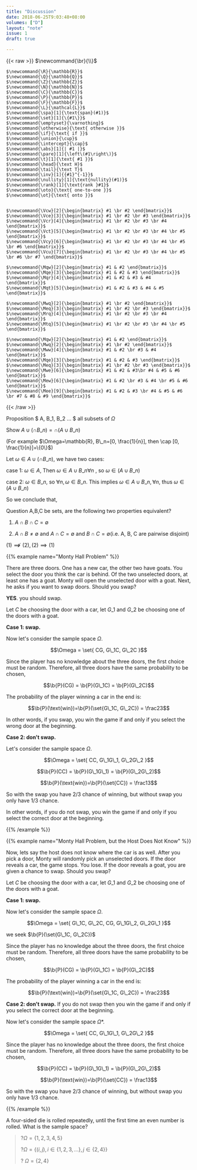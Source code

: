 ```yaml
---
title: "Discussion"
date: 2018-06-25T9:03:48+08:00
volumes: ["D"]
layout: "note"
issue: 1
draft: true

---
```


<!--more-->

<div class="latex-macros">
  {{< raw >}}
    $\newcommand{\br}{\\}$

    $\newcommand{\R}{\mathbb{R}}$
    $\newcommand{\Q}{\mathbb{Q}}$
    $\newcommand{\Z}{\mathbb{Z}}$
    $\newcommand{\N}{\mathbb{N}}$
    $\newcommand{\C}{\mathbb{C}}$
    $\newcommand{\P}{\mathbb{P}}$
    $\newcommand{\F}{\mathbb{F}}$
    $\newcommand{\L}{\mathcal{L}}$
    $\newcommand{\spa}[1]{\text{span}(#1)}$
    $\newcommand{\set}[1]{\{#1\}}$
    $\newcommand{\emptyset}{\varnothing}$
    $\newcommand{\otherwise}{\text{ otherwise }}$
    $\newcommand{\if}{\text{ if }}$
    $\newcommand{\union}{\cup}$
    $\newcommand{\intercept}{\cap}$
    $\newcommand{\abs}[1]{| #1 |}$
    $\newcommand{\pare}[1]{\left\(#1\right\)}$
    $\newcommand{\t}[1]{\text{ #1 }}$
    $\newcommand{\head}{\text H}$
    $\newcommand{\tail}{\text T}$
    $\newcommand{\inv}[1]{{#1}^{-1}}$
    $\newcommand{\nullity}[1]{\text{nullity}(#1)}$
    $\newcommand{\rank}[1]{\text{rank }#1}$
    $\newcommand{\oto}{\text{ one-to-one }}$
    $\newcommand{\ot}{\text{ onto }}$


    $\newcommand{\Vcw}[2]{\begin{bmatrix} #1 \br #2 \end{bmatrix}}$
    $\newcommand{\Vce}[3]{\begin{bmatrix} #1 \br #2 \br #3 \end{bmatrix}}$
    $\newcommand{\Vcr}[4]{\begin{bmatrix} #1 \br #2 \br #3 \br #4 \end{bmatrix}}$
    $\newcommand{\Vct}[5]{\begin{bmatrix} #1 \br #2 \br #3 \br #4 \br #5 \end{bmatrix}}$
    $\newcommand{\Vcy}[6]{\begin{bmatrix} #1 \br #2 \br #3 \br #4 \br #5 \br #6 \end{bmatrix}}$
    $\newcommand{\Vcu}[7]{\begin{bmatrix} #1 \br #2 \br #3 \br #4 \br #5 \br #6 \br #7 \end{bmatrix}}$

    $\newcommand{\Mqw}[2]{\begin{bmatrix} #1 & #2 \end{bmatrix}}$
    $\newcommand{\Mqe}[3]{\begin{bmatrix} #1 & #2 & #3 \end{bmatrix}}$
    $\newcommand{\Mqr}[4]{\begin{bmatrix} #1 & #2 & #3 & #4 \end{bmatrix}}$
    $\newcommand{\Mqt}[5]{\begin{bmatrix} #1 & #2 & #3 & #4 & #5 \end{bmatrix}}$

    $\newcommand{\Mwq}[2]{\begin{bmatrix} #1 \br #2 \end{bmatrix}}$
    $\newcommand{\Meq}[3]{\begin{bmatrix} #1 \br #2 \br #3 \end{bmatrix}}$
    $\newcommand{\Mrq}[4]{\begin{bmatrix} #1 \br #2 \br #3 \br #4 \end{bmatrix}}$
    $\newcommand{\Mtq}[5]{\begin{bmatrix} #1 \br #2 \br #3 \br #4 \br #5 \end{bmatrix}}$

    $\newcommand{\Mqw}[2]{\begin{bmatrix} #1 & #2 \end{bmatrix}}$
    $\newcommand{\Mwq}[2]{\begin{bmatrix} #1 \br #2 \end{bmatrix}}$
    $\newcommand{\Mww}[4]{\begin{bmatrix} #1 & #2 \br #3 & #4 \end{bmatrix}}$
    $\newcommand{\Mqe}[3]{\begin{bmatrix} #1 & #2 & #3 \end{bmatrix}}$
    $\newcommand{\Meq}[3]{\begin{bmatrix} #1 \br #2 \br #3 \end{bmatrix}}$
    $\newcommand{\Mwe}[6]{\begin{bmatrix} #1 & #2 & #3\br #4 & #5 & #6 \end{bmatrix}}$
    $\newcommand{\Mew}[6]{\begin{bmatrix} #1 & #2 \br #3 & #4 \br #5 & #6 \end{bmatrix}}$
    $\newcommand{\Mee}[9]{\begin{bmatrix} #1 & #2 & #3 \br #4 & #5 & #6 \br #7 & #8 & #9 \end{bmatrix}}$
  {{< /raw >}}
</div>

Proposition $ A, B\_1, B\_2 ... $ all subsets of $\Omega$

Show $A\cup(\cap B\_n)= \cap (A\cup B\_n)$

(For example $\Omega=\mathbb{R}, B\_n=[0, \frac{1}{n}], then \cap [0, \frac{1}{n}]=\{0\}$)

Let $\omega \in A \cup (\cap B\_n),$ we have two cases:

case 1: $\omega \in A$, Then $\omega \in A \cup B\_n \forall n$ , so $\omega \in (A\cup B\_n)$

case 2: $\omega \in B\_n$, so $\forall n, \omega \in B\_n$. This implies $\omega \in A \cup B\_n, \forall n$, thus $\omega \in (A\cup B\_n)$

So we conclude that,



Question A,B,C be sets, are the following two properties equivalent?

1. $A\cap B \cap C = \emptyset$

2. $A\cap B \neq \emptyset$ and $A \cap C = \emptyset$ and $B \cap C = \emptyset$(i.e. A, B, C are pairwise disjoint)

$(1) \not\implies (2), (2) \implies (1)$



{{% example name="Monty Hall Problem" %}}

There are three doors. One has a new car, the other two have goats. You select the door you think the car is behind. Of the two unselected doors, at least one has a goat. Monty will open the unselected door with a goat. Next, he asks if you want to swap doors. Should you swap?


<strong>YES</strong>. you should swap.

Let $C$ be choosing the door with a car, let $G\_1$ and $G\_2$ be choosing one of the doors with a goat.

<strong>Case 1: swap.</strong>


Now let's consider the sample space $\Omega$.

$$\Omega = \set{ CG, G\_1C, G\_2C }$$

Since the player has no knowledge about the three doors, the first choice must be random. Therefore, all three doors have the same probability to be chosen,

$$\b{P}(CG) = \b{P}(G\_1C) = \b{P}(G\_2C)$$

The probability of the player winning a car in the end is:

$$\b{P}(\text{win})=\b{P}(\set{G\_1C, G\_2C}) = \frac23$$

In other words, if you swap, you win the game if and only if you select the wrong door at the beginning.

<strong>Case 2: don't swap.</strong>

Let's consider the sample space $\Omega$.

$$\Omega = \set{ CC, G\_1G\_1, G\_2G\_2 }$$

$$\b{P}(CC) = \b{P}(G\_1G\_1) = \b{P}(G\_2G\_2)$$

$$\b{P}(\text{win})=\b{P}(\set{CC}) = \frac13$$

So with the swap you have 2/3 chance of winning, but without swap you only have 1/3 chance.

In other words, if you do not swap, you win the game if and only if you select the correct door at the beginning.

{{% /example %}}


{{% example name="Monty Hall Problem, but the Host Does Not Know" %}}

Now, lets say the host does not know where the car is as well. After you pick a door, Monty will randomly pick an unselected doors. If the door reveals a car, the game stops. You lose. If the door reveals a goat, you are given a chance to swap. Should you swap?

Let $C$ be choosing the door with a car, let $G\_1$ and $G\_2$ be choosing one of the doors with a goat.

<strong>Case 1: swap.</strong>

Now let's consider the sample space $\Omega$.

$$\Omega = \set{ G\_1C, G\_2C, CG, G\_1G\_2, G\_2G\_1 }$$

we seek $\b{P}(\set{G\_1C, G\_2C})$


Since the player has no knowledge about the three doors, the first choice must be random. Therefore, all three doors have the same probability to be chosen,

$$\b{P}(CG) = \b{P}(G\_1C) = \b{P}(G\_2C)$$

The probability of the player winning a car in the end is:

$$\b{P}(\text{win})=\b{P}(\set{G\_1C, G\_2C}) = \frac23$$

<strong>Case 2: don't swap.</strong> If you do not swap then you win the game if and only if you select the correct door at the beginning.

Now let's consider the sample space $\Omega$*.

$$\Omega = \set{ CC, G\_1G\_1, G\_2G\_2 }$$

Since the player has no knowledge about the three doors, the first choice must be random. Therefore, all three doors have the same probability to be chosen,

$$\b{P}(CC) = \b{P}(G\_1G\_1) = \b{P}(G\_2G\_2)$$

$$\b{P}(\text{win})=\b{P}(\set{CC}) = \frac13$$

So with the swap you have 2/3 chance of winning, but without swap you only have 1/3 chance.

{{% /example %}}




A four-sided die is rolled repeatedly, until the first time an even number is rolled. What is the sample space?

> ?$\Omega=\{1, 2, 3, 4, 5\}$
>
> ?$\Omega=\{(i, j), i\in\{1, 2, 3, ...\}, j\in\{2, 4\}\}$
>
> ? $\Omega=\{2, 4\}$
